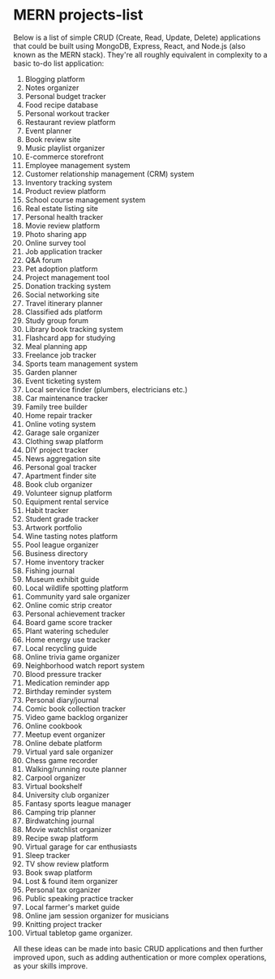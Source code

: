 # MERN projects-list

Below is a list of simple CRUD (Create, Read, Update, Delete) applications that could be built using MongoDB, Express, React, and Node.js (also known as the MERN stack). They're all roughly equivalent in complexity to a basic to-do list application:

1. Blogging platform
2. Notes organizer
3. Personal budget tracker
4. Food recipe database
5. Personal workout tracker
6. Restaurant review platform
7. Event planner
8. Book review site
9. Music playlist organizer
10. E-commerce storefront
11. Employee management system
12. Customer relationship management (CRM) system
13. Inventory tracking system
14. Product review platform
15. School course management system
16. Real estate listing site
17. Personal health tracker
18. Movie review platform
19. Photo sharing app
20. Online survey tool
21. Job application tracker
22. Q&A forum
23. Pet adoption platform
24. Project management tool
25. Donation tracking system
26. Social networking site
27. Travel itinerary planner
28. Classified ads platform
29. Study group forum
30. Library book tracking system
31. Flashcard app for studying
32. Meal planning app
33. Freelance job tracker
34. Sports team management system
35. Garden planner
36. Event ticketing system
37. Local service finder (plumbers, electricians etc.)
38. Car maintenance tracker
39. Family tree builder
40. Home repair tracker
41. Online voting system
42. Garage sale organizer
43. Clothing swap platform
44. DIY project tracker
45. News aggregation site
46. Personal goal tracker
47. Apartment finder site
48. Book club organizer
49. Volunteer signup platform
50. Equipment rental service
51. Habit tracker
52. Student grade tracker
53. Artwork portfolio
54. Wine tasting notes platform
55. Pool league organizer
56. Business directory
57. Home inventory tracker
58. Fishing journal
59. Museum exhibit guide
60. Local wildlife spotting platform
61. Community yard sale organizer
62. Online comic strip creator
63. Personal achievement tracker
64. Board game score tracker
65. Plant watering scheduler
66. Home energy use tracker
67. Local recycling guide
68. Online trivia game organizer
69. Neighborhood watch report system
70. Blood pressure tracker
71. Medication reminder app
72. Birthday reminder system
73. Personal diary/journal
74. Comic book collection tracker
75. Video game backlog organizer
76. Online cookbook
77. Meetup event organizer
78. Online debate platform
79. Virtual yard sale organizer
80. Chess game recorder
81. Walking/running route planner
82. Carpool organizer
83. Virtual bookshelf
84. University club organizer
85. Fantasy sports league manager
86. Camping trip planner
87. Birdwatching journal
88. Movie watchlist organizer
89. Recipe swap platform
90. Virtual garage for car enthusiasts
91. Sleep tracker
92. TV show review platform
93. Book swap platform
94. Lost & found item organizer
95. Personal tax organizer
96. Public speaking practice tracker
97. Local farmer's market guide
98. Online jam session organizer for musicians
99. Knitting project tracker
100. Virtual tabletop game organizer. 

All these ideas can be made into basic CRUD applications and then further improved upon, such as adding authentication or more complex operations, as your skills improve.
